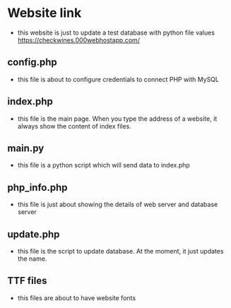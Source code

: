 # Website link
- this website is just to update a test database with python file values
  https://checkwines.000webhostapp.com/
## config.php
- this file is about to configure credentials to connect PHP with MySQL
## index.php
- this file is the main page. When you type the address of a website, it always show the content of index files.
## main.py
- this file is a python script which will send data to index.php
## php_info.php
- this file is just about showing the details of web server and database server
## update.php
- this file is the script to update database. At the moment, it just updates the name.
## TTF files
- this files are about to have website fonts
